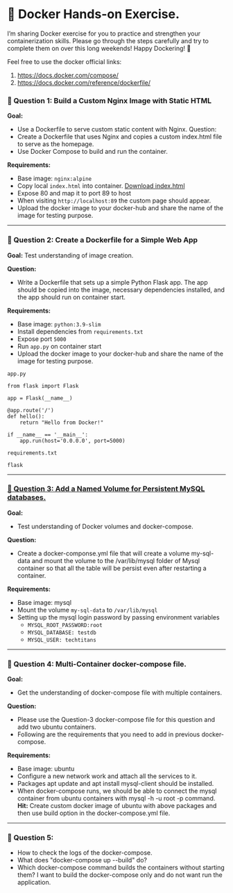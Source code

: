 # 🐳 Docker Hands-on Exercise.

I’m sharing Docker exercise for you to practice and strengthen your containerization skills. Please go through the steps carefully and try to complete them on over this long weekends! Happy Dockering! 🚢

Feel free to use the docker official links:
1. https://docs.docker.com/compose/
2. https://docs.docker.com/reference/dockerfile/



### 🧱 Question 1: Build a Custom Nginx Image with Static HTML

**Goal:** <br>
- Use a Dockerfile to serve custom static content with Nginx. Question:
- Create a Dockerfile that uses Nginx and copies a custom index.html file to serve as the homepage.
- Use Docker Compose to build and run the container.

**Requirements:**
- Base image: `nginx:alpine`
- Copy local `index.html` into container. [Download index.html](https://github.com/TechTitans-Academy/experiments-hub/blob/main/Dockerfiles/index.html)
- Expose 80 and map it to port 89 to host
- When visiting `http://localhost:89` the custom page should appear.
- Upload the docker image to your docker-hub and share the name of the image for testing purpose.
---
### 🧱 Question 2: Create a Dockerfile for a Simple Web App
**Goal:** 
Test understanding of image creation.

**Question:**
- Write a Dockerfile that sets up a simple Python Flask app. The app should be copied into the image, necessary dependencies installed, and the app should run on container start.

**Requirements:**
- Base image: `python:3.9-slim`
- Install dependencies from `requirements.txt`
- Expose port `5000`
- Run `app.py` on container start
- Upload the docker image to your docker-hub and share the name of the image for testing purpose.

`app.py`
```
from flask import Flask

app = Flask(__name__)

@app.route('/')
def hello():
    return "Hello from Docker!"

if __name__ == '__main__':
    app.run(host='0.0.0.0', port=5000)
```

`requirements.txt`
```
flask
```


---
### <u> 🧱 Question 3: Add a Named Volume for Persistent MySQL databases.</u>
**Goal:** 
- Test understanding of Docker volumes and docker-compose.

**Question:**
- Create a docker-componse.yml file that will create a volume my-sql-data and mount the volume to the /var/lib/mysql folder of Mysql container so that all the table will be persist even after restarting a container.

**Requirements:**
- Base image: mysql
- Mount the volume `my-sql-data` to `/var/lib/mysql`
- Setting up the mysql login password by passing environment variables
	- `MYSQL_ROOT_PASSWORD:root`
	- `MYSQL_DATABASE: testdb`
	- `MYSQL_USER: techtitans`
---
### 🧱 Question 4: Multi-Container docker-compose file.
**Goal:** 
- Get the understanding of docker-compose file with multiple containers.

**Question:**
- Please use the Question-3 docker-compose file for this question and add two ubuntu containers.
- Following are the requirements that you need to add in previous docker-compose.

**Requirements:**
- Base image: ubuntu
- Configure a new network work and attach all the services to it.
- Packages apt update and apt install mysql-client should be installed.
- When docker-compose runs, we should be able to connect the mysql container from ubuntu containers with mysql -h <host> -u root -p command.
**Hit:** Create custom docker image of ubuntu with above packages and then use build option in the docker-compose.yml file.
---
### 🧱 Question 5: 

- How to check the logs of the docker-compose.
- What does "docker-compose up --build" do?
- Which docker-compose command builds the containers without starting them? I want to build the docker-compose only and do not want run the application.




